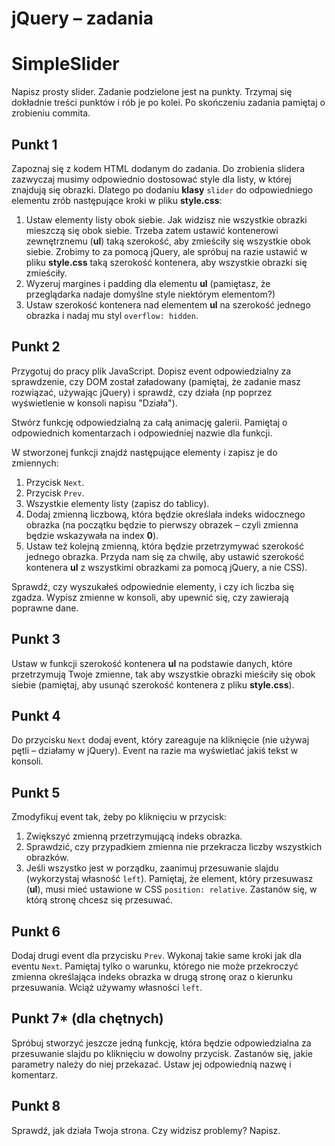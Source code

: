 # jQuery &ndash; zadania
# SimpleSlider

Napisz prosty slider. Zadanie podzielone jest na punkty. Trzymaj się dokładnie treści punktów i rób je po kolei. Po skończeniu zadania pamiętaj o zrobieniu commita.

## Punkt 1
Zapoznaj się z kodem HTML dodanym do zadania. Do zrobienia slidera zazwyczaj musimy odpowiednio dostosować style dla listy, w której znajdują się obrazki.
Dlatego po dodaniu **klasy** ```slider``` do odpowiedniego elementu zrób następujące kroki w pliku **style.css**:

1. Ustaw elementy listy obok siebie. Jak widzisz nie wszystkie obrazki mieszczą się obok siebie. Trzeba zatem ustawić kontenerowi zewnętrznemu (**ul**) taką szerokość, aby zmieściły się wszystkie obok siebie. Zrobimy to za pomocą jQuery, ale spróbuj na razie ustawić w pliku **style.css** taką szerokość kontenera, aby wszystkie obrazki się zmieściły.
2. Wyzeruj margines i padding dla elementu **ul** (pamiętasz, że przeglądarka nadaje domyślne style niektórym elementom?)
3. Ustaw szerokość kontenera nad elementem **ul** na szerokość jednego obrazka i nadaj mu styl ```overflow: hidden```.

## Punkt 2
Przygotuj do pracy plik JavaScript. Dopisz event odpowiedzialny za sprawdzenie, czy DOM został załadowany (pamiętaj, że zadanie masz rozwiązać, używając jQuery) i sprawdź, czy działa (np poprzez wyświetlenie w konsoli napisu "Działa").

Stwórz funkcję odpowiedzialną za całą animację galerii. Pamiętaj o odpowiednich komentarzach i odpowiedniej nazwie dla funkcji.

W stworzonej funkcji znajdź następujące elementy i zapisz je do zmiennych:

1. Przycisk `Next`.
2. Przycisk `Prev`.
3. Wszystkie elementy listy (zapisz do tablicy).
4. Dodaj zmienną liczbową, która będzie określała indeks widocznego obrazka (na początku będzie to pierwszy obrazek &ndash; czyli zmienna będzie wskazywała na index **0**).
5. Ustaw też kolejną zmienną, która będzie przetrzymywać szerokość jednego obrazka. Przyda nam się za chwilę, aby ustawić szerokość kontenera **ul** z wszystkimi obrazkami za pomocą jQuery, a nie CSS).

Sprawdź, czy wyszukałeś odpowiednie elementy, i czy ich liczba się zgadza. Wypisz zmienne w konsoli, aby upewnić się, czy zawierają poprawne dane.

## Punkt 3
Ustaw w funkcji szerokość kontenera **ul** na podstawie danych, które przetrzymują Twoje zmienne, tak aby wszystkie obrazki mieściły się obok siebie (pamiętaj, aby usunąć szerokość kontenera z pliku **style.css**).

## Punkt 4
Do przycisku `Next` dodaj event, który zareaguje na kliknięcie (nie używaj pętli &ndash; działamy w jQuery).
Event na razie ma wyświetlać jakiś tekst w konsoli.

## Punkt 5
Zmodyfikuj event tak, żeby po kliknięciu w przycisk:

1. Zwiększyć zmienną przetrzymującą indeks obrazka.
2. Sprawdzić, czy przypadkiem zmienna nie przekracza liczby wszystkich obrazków.
3. Jeśli wszystko jest w porządku, zaanimuj przesuwanie slajdu (wykorzystaj własność ```left```). Pamiętaj, że element, który przesuwasz (**ul**), musi mieć ustawione w CSS ```position: relative```. Zastanów się, w którą stronę chcesz się przesuwać.

## Punkt 6
Dodaj drugi event dla przycisku `Prev`. Wykonaj takie same kroki jak dla eventu `Next`. Pamiętaj tylko o warunku, którego nie może przekroczyć zmienna określająca indeks obrazka w drugą stronę oraz o kierunku przesuwania. Wciąż używamy własności ```left```.

## Punkt 7* (dla chętnych)
Spróbuj stworzyć jeszcze jedną funkcję, która będzie odpowiedzialna za przesuwanie slajdu po kliknięciu w dowolny przycisk. Zastanów się, jakie parametry należy do niej przekazać. Ustaw jej odpowiednią nazwę i komentarz.

## Punkt 8
Sprawdź, jak działa Twoja strona. Czy widzisz problemy? Napisz.
